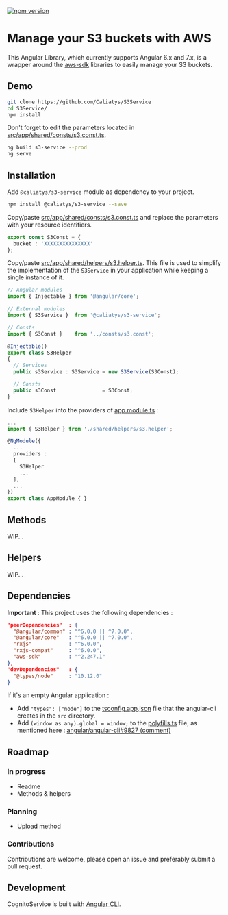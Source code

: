 <a href="https://www.npmjs.com/package/@caliatys/s3-service" target="_blank">
  <img alt="npm version" src="https://img.shields.io/npm/v/@caliatys/s3-service.svg?style=flat-square"/>
</a>

# Manage your S3 buckets with AWS
This Angular Library, which currently supports Angular 6.x and 7.x, is a wrapper around the [aws-sdk](https://github.com/aws/aws-sdk-js) libraries to easily manage your S3 buckets.

## Demo

```sh
git clone https://github.com/Caliatys/S3Service
cd S3Service/
npm install
```

Don't forget to edit the parameters located in [src/app/shared/consts/s3.const.ts](https://github.com/Caliatys/S3Service/blob/master/src/app/shared/consts/s3.const.ts).

```sh
ng build s3-service --prod
ng serve
```

## Installation

Add `@caliatys/s3-service` module as dependency to your project.
```sh
npm install @caliatys/s3-service --save
```

Copy/paste [src/app/shared/consts/s3.const.ts](https://github.com/Caliatys/S3Service/blob/master/src/app/shared/consts/s3.const.ts) and replace the parameters with your resource identifiers.
```typescript
export const S3Const = {
  bucket : 'XXXXXXXXXXXXXXX'
};
```

Copy/paste [src/app/shared/helpers/s3.helper.ts](https://github.com/Caliatys/S3Service/blob/master/src/app/shared/helpers/s3.helper.ts). This file is used to simplify the implementation of the `S3Service` in your application while keeping a single instance of it.
```typescript
// Angular modules
import { Injectable } from '@angular/core';

// External modules
import { S3Service }  from '@caliatys/s3-service';

// Consts
import { S3Const }    from '../consts/s3.const';

@Injectable()
export class S3Helper
{
  // Services
  public s3Service : S3Service = new S3Service(S3Const);

  // Consts
  public s3Const               = S3Const;
}
```

Include `S3Helper` into the providers of [app.module.ts](https://github.com/Caliatys/S3Service/blob/master/src/app/app.module.ts) :
```typescript
...
import { S3Helper } from './shared/helpers/s3.helper';

@NgModule({
  ...
  providers :
  [
    S3Helper
    ...
  ],
  ...
})
export class AppModule { }
```

## Methods

WIP...

## Helpers

WIP...

## Dependencies

**Important** : This project uses the following dependencies :
```json
"peerDependencies"  : {
  "@angular/common" : "^6.0.0 || ^7.0.0",
  "@angular/core"   : "^6.0.0 || ^7.0.0",
  "rxjs"            : "^6.0.0",
  "rxjs-compat"     : "^6.0.0",
  "aws-sdk"         : "^2.247.1"
},
"devDependencies"   : {
  "@types/node"     : "10.12.0"
}
```

If it's an empty Angular application :

- Add `"types": ["node"]` to the [tsconfig.app.json](https://github.com/Caliatys/CognitoService/blob/master/src/tsconfig.app.json) file that the angular-cli creates in the `src` directory.
- Add `(window as any).global = window;` to the [polyfills.ts](https://github.com/Caliatys/CognitoService/blob/master/src/polyfills.ts) file, as mentioned here : [angular/angular-cli#9827 (comment)](https://github.com/angular/angular-cli/issues/9827#issuecomment-386154063)

## Roadmap

### In progress
- Readme
- Methods & helpers

### Planning
- Upload method

### Contributions

Contributions are welcome, please open an issue and preferably submit a pull request.

## Development

CognitoService is built with [Angular CLI](https://github.com/angular/angular-cli).